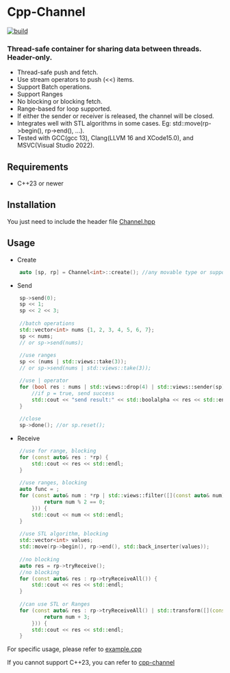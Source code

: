 # Cpp-Channel

[![build](https://github.com/Nevermore1994/Cpp-Channel/workflows/build/badge.svg)](https://github.com/Nevermore1994/Cpp-Channel/actions)

### Thread-safe container for sharing data between threads. Header-only.

* Thread-safe push and fetch.
* Use stream operators to push (<<) items.
* Support Batch operations.
* Support Ranges
* No blocking or blocking fetch.
* Range-based for loop supported.
* If either the sender or receiver is released, the channel will be closed.
* Integrates well with STL algorithms in some cases. Eg: std::move(rp->begin(), rp->end(), ...).
* Tested with GCC(gcc 13), Clang(LLVM 16 and XCode15.0), and MSVC(Visual Studio 2022).

## Requirements

* C++23 or newer

## Installation

You just need to include the header file [Channel.hpp](Channel.hpp)

## Usage

* Create
```c++
    auto [sp, rp] = Channel<int>::create(); //any movable type or support bit copy type
```

* Send
```c++
    sp->send(0);
    sp << 1;
    sp << 2 << 3;
    
    //batch operations
    std::vector<int> nums {1, 2, 3, 4, 5, 6, 7};
    sp << nums; 
    // or sp->send(nums);
    
    //use ranges
    sp << (nums | std::views::take(3)); 
    // or sp->send(nums | std::views::take(3));

    //use | operator
    for (bool res : nums | std::views::drop(4) | std::views::sender(sp)) {
        //if p = true, send success
        std::cout << "send result:" << std::boolalpha << res << std::endl;
    }
    
    //close
    sp->done(); //or sp.reset();
```

* Receive
```c++
    //use for range, blocking
    for (const auto& res : *rp) {
        std::cout << res << std::endl;
    }
    
    //use ranges, blocking
    auto func = ;
    for (const auto& num : *rp | std::views::filter([](const auto& num) { 
            return num % 2 == 0; 
        })) {
        std::cout << num << std::endl;
    }
    
    //use STL algorithm, blocking
    std::vector<int> values;
    std::move(rp->begin(), rp->end(), std::back_inserter(values));
    
    //no blocking
    auto res = rp->tryReceive(); 
    //no blocking
    for (const auto& res : rp->tryReceiveAll()) {
        std::cout << res << std::endl;  
    }
    
    //can use STL or Ranges
    for (const auto& res : rp->tryReceiveAll() | std::transform([](const auto& num) {
            return num + 3;   
        })) {
        std::cout << res << std::endl;
    }
```

For specific usage, please refer to [example.cpp](./example.cpp)

If you cannot support C++23, you can refer to [cpp-channel][def]

[def]: https://github.com/andreiavrammsd/cpp-channel